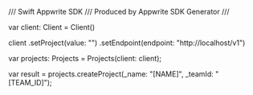 /// Swift Appwrite SDK
/// Produced by Appwrite SDK Generator
///


var client: Client = Client()

client
    .setProject(value: "")
    .setEndpoint(endpoint: "http://localhost/v1")

var projects: Projects =  Projects(client: client);

var result = projects.createProject(_name: "[NAME]", _teamId: "[TEAM_ID]");
